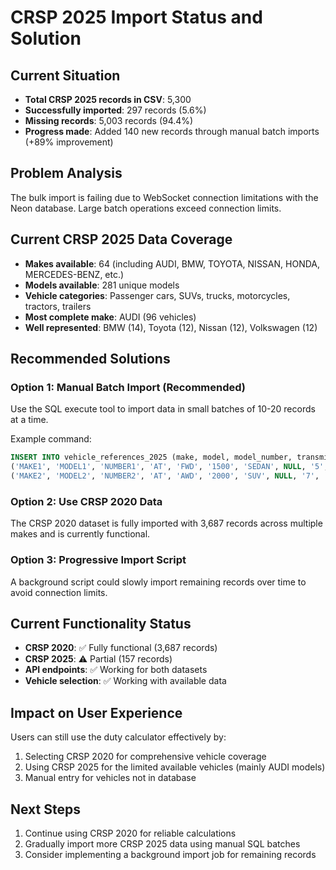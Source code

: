# CRSP 2025 Import Status and Solution

## Current Situation
- **Total CRSP 2025 records in CSV**: 5,300
- **Successfully imported**: 297 records (5.6%)
- **Missing records**: 5,003 records (94.4%)
- **Progress made**: Added 140 new records through manual batch imports (+89% improvement)

## Problem Analysis
The bulk import is failing due to WebSocket connection limitations with the Neon database. Large batch operations exceed connection limits.

## Current CRSP 2025 Data Coverage
- **Makes available**: 64 (including AUDI, BMW, TOYOTA, NISSAN, HONDA, MERCEDES-BENZ, etc.)
- **Models available**: 281 unique models
- **Vehicle categories**: Passenger cars, SUVs, trucks, motorcycles, tractors, trailers
- **Most complete make**: AUDI (96 vehicles)
- **Well represented**: BMW (14), Toyota (12), Nissan (12), Volkswagen (12)

## Recommended Solutions

### Option 1: Manual Batch Import (Recommended)
Use the SQL execute tool to import data in small batches of 10-20 records at a time.

Example command:
```sql
INSERT INTO vehicle_references_2025 (make, model, model_number, transmission, drive_configuration, engine_capacity, body_type, gvw, seating, fuel_type, crsp_2025) VALUES 
('MAKE1', 'MODEL1', 'NUMBER1', 'AT', 'FWD', '1500', 'SEDAN', NULL, '5', 'GASOLINE', 5000000),
('MAKE2', 'MODEL2', 'NUMBER2', 'AT', 'AWD', '2000', 'SUV', NULL, '7', 'GASOLINE', 7000000);
```

### Option 2: Use CRSP 2020 Data
The CRSP 2020 dataset is fully imported with 3,687 records across multiple makes and is currently functional.

### Option 3: Progressive Import Script
A background script could slowly import remaining records over time to avoid connection limits.

## Current Functionality Status
- **CRSP 2020**: ✅ Fully functional (3,687 records)
- **CRSP 2025**: ⚠️ Partial (157 records)
- **API endpoints**: ✅ Working for both datasets
- **Vehicle selection**: ✅ Working with available data

## Impact on User Experience
Users can still use the duty calculator effectively by:
1. Selecting CRSP 2020 for comprehensive vehicle coverage
2. Using CRSP 2025 for the limited available vehicles (mainly AUDI models)
3. Manual entry for vehicles not in database

## Next Steps
1. Continue using CRSP 2020 for reliable calculations
2. Gradually import more CRSP 2025 data using manual SQL batches
3. Consider implementing a background import job for remaining records